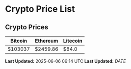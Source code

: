 # Crypto Price List

## Crypto Prices
| Bitcoin | Ethereum | Litecoin |
| ------- | -------- | -------- |
| $103037 | $2459.86 | $84.0 |
**Last Updated:** 2025-06-06 06:14 UTC
**Last Updated:** $DATE$
